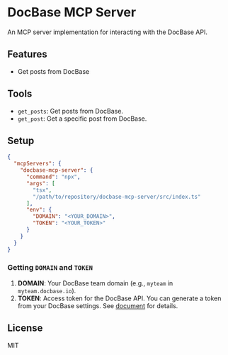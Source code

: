 # DocBase MCP Server

An MCP server implementation for interacting with the DocBase API.

## Features

- Get posts from DocBase

## Tools

- `get_posts`: Get posts from DocBase.
- `get_post`: Get a specific post from DocBase.

## Setup

```json
{
  "mcpServers": {
    "docbase-mcp-server": {
      "command": "npx",
      "args": [
        "tsx",
        "/path/to/repository/docbase-mcp-server/src/index.ts"
      ],
      "env": {
        "DOMAIN": "<YOUR_DOMAIN>",
        "TOKEN": "<YOUR_TOKEN>"
      }
    }
  }
}
```

### Getting `DOMAIN` and `TOKEN`

1. **DOMAIN**: Your DocBase team domain (e.g., `myteam` in `myteam.docbase.io`).
2. **TOKEN**: Access token for the DocBase API. You can generate a token from your DocBase settings. See [document](https://help.docbase.io/posts/45703) for details.

## License

MIT
